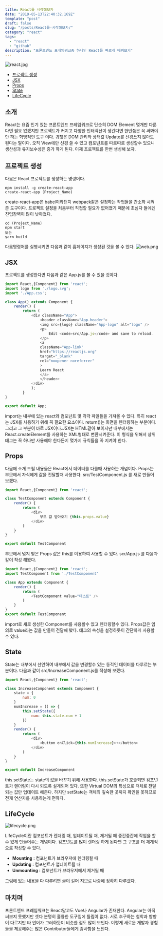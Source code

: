 ```yaml
---
title: React를 시작해보자
date: "2019-05-13T22:40:32.169Z"
template: "post"
draft: false
slug: "/posts/React를-시작해보자/"
category: "react"
tags:
  - "react"
  - "github"
description: "프론트엔드 프레임워크중 하나인 React를 빠르게 배워보기"
---
```


![react.jpg](/media/react.png)

- [프로젝트 생성](#프로젝트-생성)
- [JSX](#JSX)
- [Props](#props)
- [State](#state)
- [LifeCycle](#lifecycle)



## 소개

React는 요즘 인기 있는 프론트엔드 프레임워크로 단순히 DOM Element 몇개만 다룬다면 필요 없겠지만 프로젝트가 커지고 다양한 인터랙션이 생긴다면 한번쯤은 꼭 써봐야만 하는 혁명적인 도구 이다. 귀찮은 DOM 관리와 상태값 Update를 신경쓰지 않아도 된다는 말이다. 오직 View에만 신경 쓸 수 있고 컴포넌트를 따로따로 생성할수 있으니 생산성과 유지보수성은 증가 하게 된다. 이제 프로젝트를 한번 생성해 보자. 

## 프로젝트 생성

다음은 React 프로젝트를 생성하는 명령어다.

```
npm install -g create-react-app
create-react-app (Project_Name)
```
create-react-app은 babel이라던지 webpack같은 설정하는 작업들을 간소화 시켜준 도구이다. 프로젝트 설정을 처음부터 직접할 필요가 없어졌기 때문에 초심자 들에겐 진입장벽이 많이 낮아졌다. 

```
cd (Project_Name)
npm start
또는
yarn build
```
다음명령어를 실행시키면 다음과 같이 홈페이지가 생성된 것을 볼 수 있다.
![web.png](/media/web.png)

## JSX

프로젝트를 생성한다면 다음과 같은  App.js를 볼 수 있을 것이다.

```javascript
import React,{Component} from 'react';
import logo from './logo.svg';
import './App.css';

class App() extends Component {
	render() {
  		return (
    		<div className="App">
      			<header className="App-header">
        		<img src={logo} className="App-logo" alt="logo" />
        		<p>
          			Edit <code>src/App.js</code> and save to reload.
        		</p>
        		<a
          		className="App-link"
          		href="https://reactjs.org"
          		target="_blank"
          		rel="noopener noreferrer"
        		>
          		Learn React
        		</a>
      			</header>
    		</div>
  			);
		}
}

export default App;
```
import는 내부에 있는 react와 컴포넌트 및 각각 파일들을 가져올 수 있다. 특히 react는 JSX를 사용하기 위해 꼭 필요한 요소이다. return()는 화면을 렌더링하는 부분이다. 그리고 그 부분이 바로 JSX이다.JSX는 HTML같아 보이지만 내부에서는 React.createElement를 사용하는 XML형태로 변환시켜준다. 이 형식을 위해서 상위 태그는 꼭 하나만 사용해야 한다든지 몇가지 규칙들을 꼭 지켜야 한다. 

## Props
다음에 소개 드릴 내용들은 React에서 데이터를 다룰때 사용하는 개념이다.
Props는 부모에서 자식에게 값을 전달할때 사용한다.
src/TestComponent.js 를 새로 만들어 보겠다.
```javascript
import React,{Component} from 'react';

class TestComponent extends Component {
	render() {
		return (
			<div>
				부모 값 받아오기 {this.props.value}
			</div>
		)
	}
}

export default TestComponent
```
부모에서 넘겨 받은 Props 값은 this를 이용하여 사용할 수 있다.
scr/App.js 를 다음과 같이 작성 해봤다.
```javascript
import React,{Component} from 'react';
import TestComponent from './TestComponent'

class App extends Component {
	render() {
		return (
			<TestComponent value="테스트" />
		)
	}
}
export default TestComponent

```
import로 새로 생성한 Component를 사용할수 있고 렌더링할수 있다. Props값은 임의로 value라는 값을 만들어 전달해 봤다. 태그의 속성을 설정하듯이 간단하게 사용할 수 있다.

## State
State는 내부에서 선언하여 내부에서 값을 변경할수 있는 동적인 데이터를 다루르는 부분이다.
다음과 같이 src/IncreaseComponent.js를 작성해 보겠다.
```javascript
import React,{Component} from 'react';

class IncreaseComponent extends Component {
	state = {
		num: 0
	}
	numIncrease = () => {
		this.setState({
			num: this.state.num + 1
		})
	}
	render() {
		return (
			<div>
				<button onClick={this.numIncrease}>+</button>
			</div>
		)
	}
}

export default IncreaseComponent
```
this.setState는 state의 값을 바꾸기 위해 사용한다. this.setState가 호출되면 컴포넌트가 렌더링이 다시 되도록 설계되어 있다. 또한 Virtual DOM의 특성으로 객체로 전달 되는 값만 업데이트 해준다. 하지만 setState는 객체의 깊숙한 곳까지 확인을 못하므로 전개 연산자를 사용하는게 편하다. 


## LifeCycle

![lifecycle.png](/media/lifecycle.png)

LifeCycle이란 컴포넌트가 렌더링 때, 업데이트될 때, 제거될 때 중간중간에 작업을 할 수 있게 만들어주는 개념이다. 컴포넌트를 많이 렌더링 하게 된다면 그 구조를 더 체계적으로 작성할 수 있다.
+ **Mounting** : 컴포넌트가 브라우저에 렌더링될 때 
+ **Updating** : 컴포넌트가 업데이트될 때
+ **Unmounting** : 컴포넌트가 브라우저에서 제거될 때

그림에 있는 내용을 다 다루려면 글이 길어 지므로 나중에 정확히 다루겠다.

## 마치며

프론트엔드 프레임워크는 React말고도 Vue나 Angular가 존재한다. Angular는 아직 써보지 못했지만 셋다 분명히 훌륭한 도구임에 틀림이 없다. 서로 추구하는 철학과 방향이 다르지만 타 언어가 그러하듯이 비슷한 점도 많이 보인다. 이렇게 새로운 개발자 경험들을 제공해주는 많은 Contributor들에게 감사함을 느낀다. 
